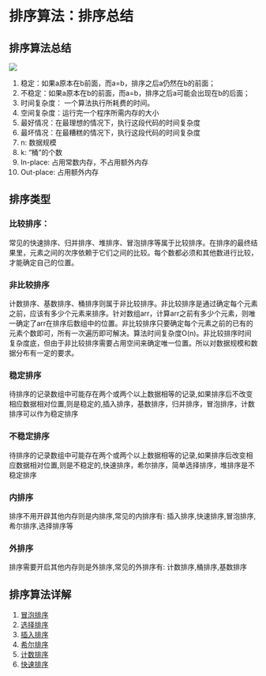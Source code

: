 # 排序算法：排序总结

## 排序算法总结
![](https://tomz-1253937763.cos.ap-guangzhou.myqcloud.com/img/201904/sort.png)

1. 稳定：如果a原本在b前面，而a=b，排序之后a仍然在b的前面；
2. 不稳定：如果a原本在b的前面，而a=b，排序之后a可能会出现在b的后面；
3. 时间复杂度： 一个算法执行所耗费的时间。
4. 空间复杂度：运行完一个程序所需内存的大小
5. 最好情况：在最理想的情况下，执行这段代码的时间复杂度
6. 最坏情况：在最糟糕的情况下，执行这段代码的时间复杂度
7. n: 数据规模
8. k: “桶”的个数
9. In-place: 占用常数内存，不占用额外内存
10. Out-place: 占用额外内存

## 排序类型
### 比较排序：
常见的快速排序、归并排序、堆排序、冒泡排序等属于比较排序。在排序的最终结果里，元素之间的次序依赖于它们之间的比较。每个数都必须和其他数进行比较，才能确定自己的位置。

### 非比较排序
计数排序、基数排序、桶排序则属于非比较排序。非比较排序是通过确定每个元素之前，应该有多少个元素来排序。针对数组arr，计算arr之前有多少个元素，则唯一确定了arr在排序后数组中的位置。非比较排序只要确定每个元素之前的已有的元素个数即可，所有一次遍历即可解决。算法时间复杂度O(n)。非比较排序时间复杂度底，但由于非比较排序需要占用空间来确定唯一位置。所以对数据规模和数据分布有一定的要求。

### 稳定排序
待排序的记录数组中可能存在两个或两个以上数据相等的记录,如果排序后不改变相应数据相对位置,则是稳定的,插入排序，基数排序，归并排序，冒泡排序，计数排序可以作为稳定排序

### 不稳定排序
待排序的记录数组中可能存在两个或两个以上数据相等的记录,如果排序后改变相应数据相对位置,则是不稳定的,快速排序，希尔排序，简单选择排序，堆排序是不稳定排序

### 内排序
排序不用开辟其他内存则是内排序,常见的内排序有: 插入排序,快速排序,冒泡排序,希尔排序,选择排序等

### 外排序
排序需要开启其他内存则是外排序,常见的外排序有: 计数排序,桶排序,基数排序

## 排序算法详解
1. [冒泡排序](https://www.tomz.club/blog/md/Pragram/algorithm/2020-04/190416.md)
2. [选择排序](https://www.tomz.club/blog/md/Pragram/algorithm/2020-04/190417.md)
3. [插入排序](https://www.tomz.club/blog/md/Pragram/algorithm/2020-04/190418.md)
4. [希尔排序](https://www.tomz.club/blog/md/Pragram/algorithm/2020-04/190419.md)
5. [计数排序](https://www.tomz.club/blog/md/Pragram/algorithm/2020-04/190420.md)
6. [快速排序](https://www.tomz.club/blog/md/Pragram/algorithm/2021-02/210201.md)
